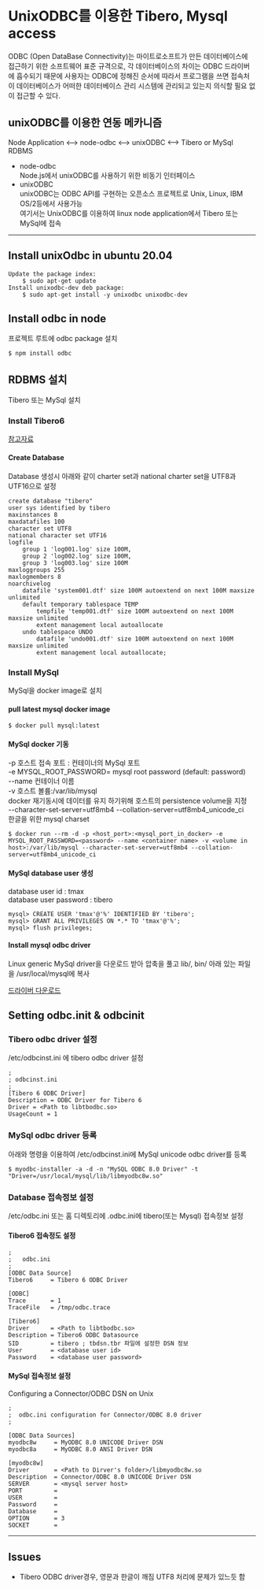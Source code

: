 # UnixODBC를 이용한 Tibero, Mysql access

ODBC (Open DataBase Connectivity)는 마이트로소프트가 만든 데이터베이스에 접근하기 위한 소프트웨어 표준 규격으로, 각 데이터베이스의 차이는 ODBC 드라이버에 흡수되기 때문에 사용자는 ODBC에 정해진 순서에 따라서 프로그램을 쓰면 접속처이 데이터베이스가 어떠한 데이터베이스 관리 시스템에 관리되고 있는지 의식할 필요 없이 접근할 수 있다.

## unixODBC를 이용한 연동 메카니즘

Node Application <--> node-odbc <--> unixODBC <--> Tibero or MySql RDBMS

* node-odbc <br>
    Node.js에서 unixODBC를 사용하기 위한 비동기 인터페이스
* unixODBC <br>
unixODBC는 ODBC API를 구현하는 오픈소스 프로젝트로 Unix, Linux, IBM OS/2등에서 사용가능<br>
여기서는 UnixODBC를 이용하여 linux node application에서 Tibero 또는 MySql에 접속<br>

--------

## Install unixOdbc in ubuntu 20.04

    Update the package index:
        $ sudo apt-get update
    Install unixodbc-dev deb package:
        $ sudo apt-get install -y unixodbc unixodbc-dev

## Install odbc in node

프로젝트 루트에 odbc package 설치

    $ npm install odbc

## RDBMS 설치

Tibero 또는 MySql 설치

### Install Tibero6

[참고자료](https://kamsi76.tistory.com/entry/TIBERO-Centos7-%EC%84%9C%EB%B2%84%EC%97%90-Tibero-6-%EC%84%A4%EC%B9%98)

#### Create Database

Database 생성시 아래와 같이 charter set과 national charter set을 UTF8과 UTF16으로 설정

    create database "tibero" 
    user sys identified by tibero 
    maxinstances 8 
    maxdatafiles 100 
    character set UTF8 
    national character set UTF16 
    logfile 
        group 1 'log001.log' size 100M, 
        group 2 'log002.log' size 100M, 
        group 3 'log003.log' size 100M 
    maxloggroups 255 
    maxlogmembers 8 
    noarchivelog 
        datafile 'system001.dtf' size 100M autoextend on next 100M maxsize unlimited 
        default temporary tablespace TEMP 
            tempfile 'temp001.dtf' size 100M autoextend on next 100M maxsize unlimited 
            extent management local autoallocate 
        undo tablespace UNDO 
            datafile 'undo001.dtf' size 100M autoextend on next 100M maxsize unlimited 
            extent management local autoallocate;

### Install MySql

MySql을 docker image로 설치

#### pull latest mysql docker image
    $ docker pull mysql:latest
    
#### MySql docker 기동

-p 호스트 접속 포트 : 컨테이너의 MySql 포트 <br>
-e MYSQL_ROOT_PASSWORD= mysql root password (default: password)<br>
--name 컨테이너 이름 <br>
-v 호스트 볼륨:/var/lib/mysql<br>
    docker 재기동시에 데이터를 유지 하기위해 호스트의 persistence volume을 지정<br>
--character-set-server=utf8mb4 --collation-server=utf8mb4_unicode_ci<br> 
한글을 위한 mysql charset

    $ docker run --rm -d -p <host_port>:<mysql_port_in_docker> -e MYSQL_ROOT_PASSWORD=<password> --name <container name> -v <volume in host>:/var/lib/mysql --character-set-server=utf8mb4 --collation-server=utf8mb4_unicode_ci

#### MySql database user 생성

database user id : tmax<br>
database user password : tibero

    mysql> CREATE USER 'tmax'@'%' IDENTIFIED BY 'tibero';
    mysql> GRANT ALL PRIVILEGES ON *.* TO 'tmax'@'%';
    mysql> flush privileges;

#### Install mysql odbc driver

Linux generic MySql driver을 다운로드 받아 압축을 풀고 lib/, bin/ 아래 있는 파일을 /usr/local/mysql에 복사 <br>

[드라이버 다운로드](https://dev.mysql.com/doc/connector-odbc/en/connector-odbc-installation-binary-unix-tarball.html)

## Setting odbc.init & odbcinit 

### Tibero odbc driver 설정

/etc/odbcinst.ini 에 tibero odbc driver 설정

    ;
    ; odbcinst.ini
    ;
    [Tibero 6 ODBC Driver]
    Description = ODBC Driver for Tibero 6
    Driver = <Path to libtbodbc.so>
    UsageCount = 1
      
### MySql odbc driver 등록

아래와 명령을 이용하여 /etc/odbcinst.ini에 MySql unicode odbc driver를 등록

    $ myodbc-installer -a -d -n "MySQL ODBC 8.0 Driver" -t "Driver=/usr/local/mysql/lib/libmyodbc8w.so"


### Database 접속정보 설정

/etc/odbc.ini 또는 홈 디렉토리에 .odbc.ini에 tibero(또는 Mysql) 접속정보 설정

#### Tibero6 접속정도 설정
    ;
    ;   odbc.ini
    ;
    [ODBC Data Source]
    Tibero6     = Tibero 6 ODBC Driver

    [ODBC]
    Trace       = 1
    TraceFile   = /tmp/odbc.trace

    [Tibero6]
    Driver      = <Path to libtbodbc.so>
    Description = Tibero6 ODBC Datasource
    SID         = tibero ; tbdsn.tbr 파일에 설정한 DSN 정보
    User        = <database user id>
    Password    = <database user password>

#### MySql 접속정보 설정
Configuring a Connector/ODBC DSN on Unix

    ;
    ;  odbc.ini configuration for Connector/ODBC 8.0 driver
    ;

    [ODBC Data Sources]
    myodbc8w     = MyODBC 8.0 UNICODE Driver DSN
    myodbc8a     = MyODBC 8.0 ANSI Driver DSN

    [myodbc8w]
    Driver       = <Path to Dirver's folder>/libmyodbc8w.so
    Description  = Connector/ODBC 8.0 UNICODE Driver DSN
    SERVER       = <mysql server host>
    PORT         =
    USER         = 
    Password     =
    Database     = 
    OPTION       = 3
    SOCKET       =

---
## Issues

* Tibero ODBC driver경우, 영문과 한글이 깨짐 UTF8 처리에 문제가 있느듯 함